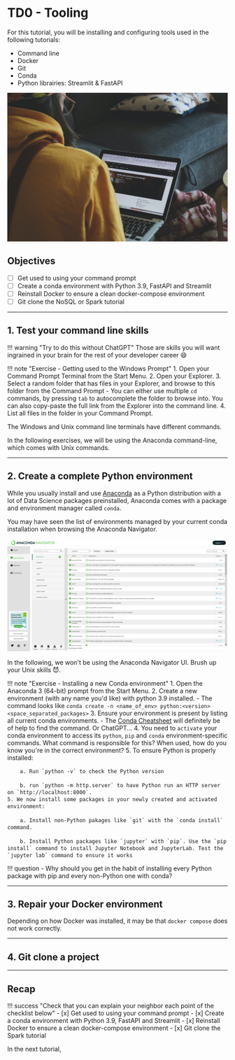 # TD0 - Tooling

For this tutorial, you will be installing and configuring tools used in the following tutorials:

- Command line
- Docker
- Git
- Conda
- Python librairies: Streamlit & FastAPI


![](./images/prerequisites-cover.jpg)

## Objectives

- [ ] Get used to using your command prompt
- [ ] Create a conda environment with Python 3.9, FastAPI and Streamlit
- [ ] Reinstall Docker to ensure a clean docker-compose environment
- [ ] Git clone the NoSQL or Spark tutorial

---

## 1. Test your command line skills

!!! warning "Try to do this without ChatGPT"
    Those are skills you will want ingrained in your brain for the rest of your developer career :smile:

!!! note "Exercise - Getting used to the Windows Prompt"
    1. Open your Command Prompt Terminal from the Start Menu.
    2. Open your Explorer.
    3. Select a random folder that has files in your Explorer, and browse to this folder from the Command Prompt
        - You can either use multiple `cd` commands, by pressing `tab` to autocomplete the folder to browse into. You can also copy-paste the full link from the Explorer into the command line.
    4. List all files in the folder in your Command Prompt.

The Windows and Unix command line terminals have different commands. 

In the following exercises, we will be using the Anaconda command-line, which comes with Unix commands.

---

## 2. Create a complete Python environment

While you usually install and use [Anaconda](https://docs.anaconda.com/) as a Python distribution with a lot of Data Science packages preinstalled, Anaconda comes with a package and environment manager called `conda`. 

You may have seen the list of environments managed by your current conda installation when browsing the Anaconda Navigator.

![](./images/prerequisites-anaconda-navigator.png)

In the following, we won't be using the Anaconda Navigator UI. Brush up your Unix skills :smiling_imp:. 

!!! note "Exercise - Installing a new Conda environment"
    1. Open the Anaconda 3 (64-bit) prompt from the Start Menu.
    2. Create a new environment (with any name you'd like) with python 3.9 installed.
        - The command looks like `conda create -n <name_of_env> python:<version> <space_separated_packages>` 
    3. Ensure your environment is present by listing all current conda environments.
        - The [Conda Cheatsheet](https://docs.conda.io/projects/conda/en/latest/user-guide/cheatsheet.html) will definitely be of help to find the command. Or ChatGPT...
    4. You need to `activate` your conda environment to access its `python`, `pip` and `conda` environment-specific commands. What command is responsible for this? When used, how do you know you're in the correct environment?
    5. To ensure Python is properly installed:

        a. Run `python -v` to check the Python version

        b. run `python -m http.server` to have Python run an HTTP server on `http://localhost:8000`.
    5. We now install some packages in your newly created and activated environment:
        
        a. Install non-Python pakages like `git` with the `conda install` command.
        
        b. Install Python packages like `jupyter` with `pip`. Use the `pip install` command to install Jupyter Notebook and JupyterLab. Test the `jupyter lab` command to ensure it works    

!!! question
    - Why should you get in the habit of installing every Python package with pip and every non-Python one with conda?

---

## 3. Repair your Docker environment

Depending on how Docker was installed, it may be that `docker compose` does not work correctly.



---

## 4. Git clone a project

---




## Recap

!!! success "Check that you can explain your neighbor each point of the checklist below"
    - [x] Get used to using your command prompt
    - [x] Create a conda environment with Python 3.9, FastAPI and Streamlit 
    - [x] Reinstall Docker to ensure a clean docker-compose environment
    - [x] Git clone the Spark tutorial

In the next tutorial,